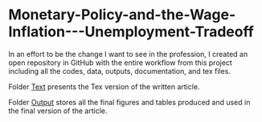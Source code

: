 # Monetary-Policy-and-the-Wage-Inflation---Unemployment-Tradeoff

In an effort to be the change I want to see in the profession, I created an open repository in GitHub with the entire workflow from this project including all the codes, data, outputs, documentation, and tex files.

Folder [Text](https://github.com/RicardoGabriel/Monetary-Policy-and-the-Wage-Inflation---Unemployment-Tradeoff/tree/main/Text) presents the Tex version of the written article.

Folder [Output](https://github.com/RicardoGabriel/Monetary-Policy-and-the-Wage-Inflation---Unemployment-Tradeoff/tree/main/Output) stores all the final figures and tables produced and used in the final version of the article.
